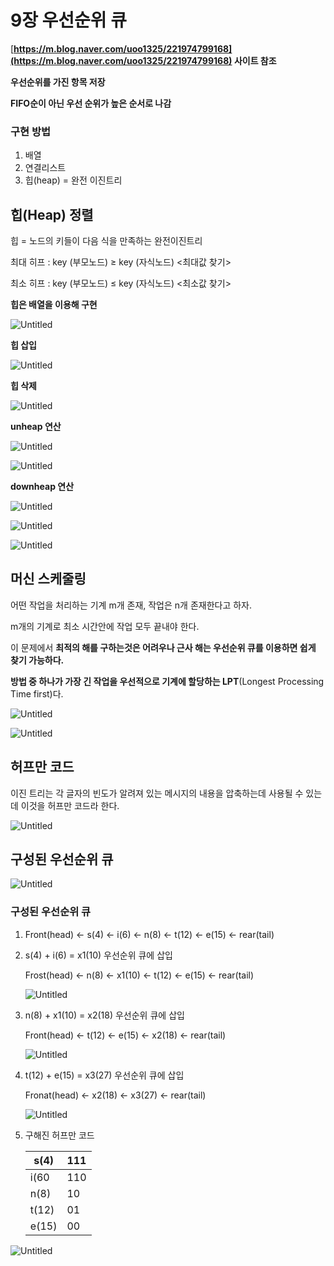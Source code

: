 # 9장 우선순위 큐

[**https://m.blog.naver.com/uoo1325/221974799168](https://m.blog.naver.com/uoo1325/221974799168) 사이트 참조**

**우선순위를 가진 항목 저장**

**FIFO순이 아닌 우선 순위가 높은 순서로 나감**

### 구현 방법

1. 배열
2. 연결리스트
3. 힙(heap) = 완전 이진트리

## 힙(Heap) 정렬

힙 = 노드의 키들이 다음 식을 만족하는 완전이진트리

최대 히프 : key (부모노드) ≥ key (자식노드) <최대값 찾기>

최소 히프 : key (부모노드) ≤ key (자식노드) <최소값 찾기>

**힙은 배열을 이용해 구현**

![Untitled](https://github.com/lold2424/school_study/blob/main/data%20structure/9%EC%9E%A5%20%EC%9A%B0%EC%84%A0%EC%88%9C%EC%9C%84%20%ED%81%90/Untitled.png)

**힙 삽입**

![Untitled](https://github.com/lold2424/school_study/blob/main/data%20structure/9%EC%9E%A5%20%EC%9A%B0%EC%84%A0%EC%88%9C%EC%9C%84%20%ED%81%90/Untitled%201.png)

**힙 삭제**

![Untitled](https://github.com/lold2424/school_study/blob/main/data%20structure/9%EC%9E%A5%20%EC%9A%B0%EC%84%A0%EC%88%9C%EC%9C%84%20%ED%81%90/Untitled%202.png)

**unheap 연산**

![Untitled](https://github.com/lold2424/school_study/blob/main/data%20structure/9%EC%9E%A5%20%EC%9A%B0%EC%84%A0%EC%88%9C%EC%9C%84%20%ED%81%90/Untitled%203.png)

![Untitled](https://github.com/lold2424/school_study/blob/main/data%20structure/9%EC%9E%A5%20%EC%9A%B0%EC%84%A0%EC%88%9C%EC%9C%84%20%ED%81%90/Untitled%204.png)

**downheap 연산**

![Untitled](https://github.com/lold2424/school_study/blob/main/data%20structure/9%EC%9E%A5%20%EC%9A%B0%EC%84%A0%EC%88%9C%EC%9C%84%20%ED%81%90/Untitled%205.png)

![Untitled](https://github.com/lold2424/school_study/blob/main/data%20structure/9%EC%9E%A5%20%EC%9A%B0%EC%84%A0%EC%88%9C%EC%9C%84%20%ED%81%90/Untitled%206.png)

![Untitled](https://github.com/lold2424/school_study/blob/main/data%20structure/9%EC%9E%A5%20%EC%9A%B0%EC%84%A0%EC%88%9C%EC%9C%84%20%ED%81%90/Untitled%207.png)

## 머신 스케줄링

어떤 작업을 처리하는 기계 m개 존재, 작업은 n개 존재한다고 하자.

m개의 기계로 최소 시간안에 작업 모두 끝내야 한다.

이 문제에서 **최적의 해를 구하는것은 어려우나 근사 해는 우선순위 큐를 이용하면 쉽게 찾기 가능하다.**

**방법 중 하나가  가장 긴 작업을 우선적으로 기계에 할당하는 LPT**(Longest Processing Time first)다.

![Untitled](https://github.com/lold2424/school_study/blob/main/data%20structure/9%EC%9E%A5%20%EC%9A%B0%EC%84%A0%EC%88%9C%EC%9C%84%20%ED%81%90/Untitled%208.png)

![Untitled](https://github.com/lold2424/school_study/blob/main/data%20structure/9%EC%9E%A5%20%EC%9A%B0%EC%84%A0%EC%88%9C%EC%9C%84%20%ED%81%90/Untitled%209.png)

## 허프만 코드

이진 트리는 각 글자의 빈도가 알려져 있는 메시지의 내용을 압축하는데 사용될 수 있는데 이것을 허프만 코드라 한다.

![Untitled](https://github.com/lold2424/school_study/blob/main/data%20structure/9%EC%9E%A5%20%EC%9A%B0%EC%84%A0%EC%88%9C%EC%9C%84%20%ED%81%90/Untitled%2010.png)

## 구성된 우선순위 큐

![Untitled](https://github.com/lold2424/school_study/blob/main/data%20structure/9%EC%9E%A5%20%EC%9A%B0%EC%84%A0%EC%88%9C%EC%9C%84%20%ED%81%90/Untitled%2011.png)

### 구성된 우선순위 큐

1. Front(head) ← s(4) ← i(6) ← n(8) ← t(12) ← e(15) ← rear(tail)
2. s(4) + i(6) = x1(10) 우선순위 큐에 삽입
    
    Frost(head) ← n(8) ← x1(10) ← t(12) ← e(15) ← rear(tail)
    
    ![Untitled](https://github.com/lold2424/school_study/blob/main/data%20structure/9%EC%9E%A5%20%EC%9A%B0%EC%84%A0%EC%88%9C%EC%9C%84%20%ED%81%90/Untitled%2012.png)
    
3. n(8) + x1(10) = x2(18) 우선순위 큐에 삽입
    
    Front(head) ← t(12) ← e(15) ← x2(18) ← rear(tail)
    
    ![Untitled](https://github.com/lold2424/school_study/blob/main/data%20structure/9%EC%9E%A5%20%EC%9A%B0%EC%84%A0%EC%88%9C%EC%9C%84%20%ED%81%90/Untitled%2013.png)
    
4. t(12) + e(15) = x3(27) 우선순위 큐에 삽입
    
    Fronat(head) ← x2(18) ← x3(27) ← rear(tail)
    
    ![Untitled](https://github.com/lold2424/school_study/blob/main/data%20structure/9%EC%9E%A5%20%EC%9A%B0%EC%84%A0%EC%88%9C%EC%9C%84%20%ED%81%90/Untitled%2014.png)
    
5. 구해진 허프만 코드
    
    
    | s(4) | 111 |
    | --- | --- |
    | i(60 | 110 |
    | n(8) | 10 |
    | t(12) | 01 |
    | e(15) | 00 |

![Untitled](https://github.com/lold2424/school_study/blob/main/data%20structure/9%EC%9E%A5%20%EC%9A%B0%EC%84%A0%EC%88%9C%EC%9C%84%20%ED%81%90/Untitled%2015.png)
